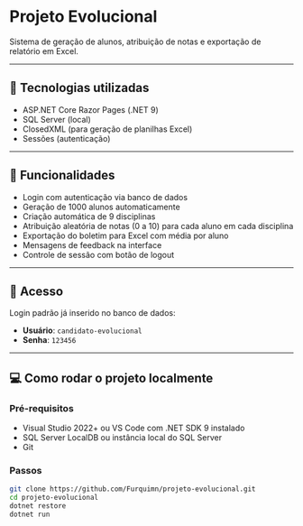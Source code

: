# Projeto Evolucional

Sistema de geração de alunos, atribuição de notas e exportação de relatório em Excel.

---

## 🔧 Tecnologias utilizadas

- ASP.NET Core Razor Pages (.NET 9)
- SQL Server (local)
- ClosedXML (para geração de planilhas Excel)
- Sessões (autenticação)

---

## 🚀 Funcionalidades

- Login com autenticação via banco de dados
- Geração de 1000 alunos automaticamente
- Criação automática de 9 disciplinas
- Atribuição aleatória de notas (0 a 10) para cada aluno em cada disciplina
- Exportação do boletim para Excel com média por aluno
- Mensagens de feedback na interface
- Controle de sessão com botão de logout

---

## 🔐 Acesso

Login padrão já inserido no banco de dados:

- **Usuário**: `candidato-evolucional`
- **Senha**: `123456`

---

## 💻 Como rodar o projeto localmente

### Pré-requisitos

- Visual Studio 2022+ ou VS Code com .NET SDK 9 instalado
- SQL Server LocalDB ou instância local do SQL Server
- Git

### Passos

```bash
git clone https://github.com/Furquimn/projeto-evolucional.git
cd projeto-evolucional
dotnet restore
dotnet run
